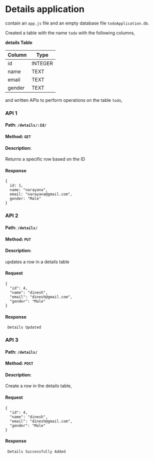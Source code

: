 # Details application 
contain an `app.js` file and an empty database file `todoApplication.db`.

Created a table with the name `todo` with the following columns,

**details Table**

| Column   | Type    |
| -------- | ------- |
| id       | INTEGER |
| name     | TEXT    |
| email    | TEXT    |
| gender   | TEXT    |

and written APIs to perform operations on the table `todo`,




### API 1

#### Path: `/details/:Id/`

#### Method: `GET`

#### Description:

Returns a specific row based on the  ID

#### Response

```
{
  id: 1,
  name: "narayana",
  email: "narayana@gmail.com",
  gender: "Male"
}
```

### API 2

#### Path: `/details/`

#### Method: `PUT`

#### Description:

updates a row in a details table

#### Request

```
{
  "id": 4,
  "name": "dinesh",
  "email": "dinesh@gmail.com",
  "gender": "Male"
}
```

#### Response

```
 Details Updated
```

### API 3

#### Path: `/details/`

#### Method: `POST`

#### Description:

Create a row in the details table,

#### Request

```
{
  "id": 4,
  "name": "dinesh",
  "email": "dinesh@gmail.com",
  "gender": "Male"
}
```

#### Response

```
 Details Successfully Added
```

